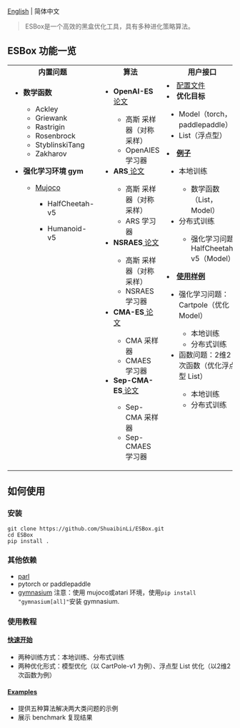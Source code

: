 
[English](./README.md) | 简体中文

> ESBox是一个高效的黑盒优化工具，具有多种进化策略算法。


## ESBox 功能一览
<table>
  <tbody>
    <tr align="center" valign="bottom">
      <td>
        <b>内置问题</b>
      </td>
      <td>
        <b>算法</b>
      </td>
      <td>
        <b>用户接口</b>
      </td>
    </tr>
    <tr valign="top">
      <td align="left" >
      <ul><li><b>数学函数</b></li>
        <ul>
          <li>Ackley</li>
          <li>Griewank</li>
          <li>Rastrigin</li>
          <li>Rosenbrock</li>
          <li>StyblinskiTang</li>
          <li>Zakharov</li>
        </ul>
        </ul>
      <ul>
        <li><b>强化学习环境 gym</b></li>
          <ul>
           <li><a href="https://mujoco.org/">Mujoco</a></li>
                <ul><li>HalfCheetah-v5</li></ul>
                <ul><li>Humanoid-v5</li></ul>
          </ul>
      </ul>
      </td>
      <td align="left" >
        <ul>
        <li><b>OpenAI-ES</b><a href="https://arxiv.org/abs/1803.07055"> 论文</a></li>
            <ul>
            <li>高斯 采样器（对称采样）</li>
            <li>OpenAIES 学习器</li>
            </ul>
        <li><b>ARS</b><a href="https://arxiv.org/abs/1803.07055"> 论文</a></li>
            <ul>
            <li>高斯 采样器（对称采样）</li>
            <li>ARS 学习器</li>
            </ul>
        <li><b>NSRAES</b><a href="https://arxiv.org/abs/1703.03864"> 论文</a></li>
            <ul>
            <li>高斯 采样器（对称采样）</li>
            <li>NSRAES 学习器</li>
            </ul>
        <li><b>CMA-ES</b><a href="https://arxiv.org/abs/1604.00772"> 论文</a></li>
            <ul>
            <li>CMA 采样器</li>
            <li>CMAES 学习器</li>
            </ul>
        <li><b>Sep-CMA-ES</b><a href="https://hal.inria.fr/inria-00270901v4"> 论文</a></li>
            <ul>
            <li>Sep-CMA 采样器</li>
            <li>Sep-CMAES 学习器</li>
            </ul>
        </ul>
      </td>
      <td align="left" >
        <li><a href="examples/tuned_configs/">配置文件</a></li>
        <li><b>优化目标</b></li>
            <ul>
            <li>Model（torch，paddlepaddle）</li>
            <li>List（浮点型）</li>
            </ul>
        <li><b><a href="examples/">例子</a></b></li>
            <ul>
            <li>本地训练</li>
              <ul> 
              <li>数学函数（List，Model） </li>
              </ul>
            <li>分布式训练</li>
              <ul> 
              <li>强化学习问题 HalfCheetah-v5（Model）</li>
              </ul>
            </ul>
          <li><b><a href="Quickstart/">使用样例</a></b></li>
            <ul>
            <li>强化学习问题：Cartpole（优化 Model）</li>
              <ul> 
              <li>本地训练</li>
              <li>分布式训练</li>
              </ul>
            <li>函数问题：2维2次函数（优化浮点型 List）</li>
              <ul> 
              <li>本地训练</li>
              <li>分布式训练</li>
              </ul>
            </ul>
        </ul>
      </td>
    </tr>
  </tbody>
</table>


## 如何使用

### 安装
```
git clone https://github.com/ShuaibinLi/ESBox.git
cd ESBox
pip install . 
```
### 其他依赖
+ [parl](https://github.com/PaddlePaddle/PARL)
+ pytorch or paddlepaddle
+ [gymnasium](https://github.com/Farama-Foundation/Gymnasium)
注意：使用 mujoco或atari 环境，使用`pip install "gymnasium[all]"`安装 gymnasium.


### 使用教程
#### [快速开始](Quickstart/)
+ 两种训练方式：本地训练、分布式训练
+ 两种优化形式：模型优化（以 CartPole-v1 为例）、浮点型 List 优化（以2维2次函数为例）

#### [Examples](examples/)
+ 提供五种算法解决两大类问题的示例
+ 展示 benchmark 复现结果
